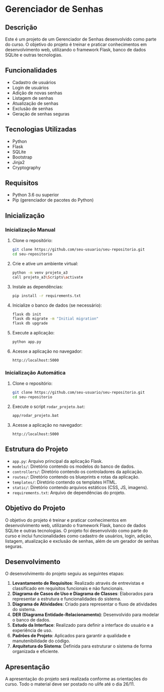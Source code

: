 # Gerenciador de Senhas

## Descrição

Este é um projeto de um Gerenciador de Senhas desenvolvido como parte do curso. O objetivo do projeto é treinar e praticar conhecimentos em desenvolvimento web, utilizando o framework Flask, banco de dados SQLite e outras tecnologias.

## Funcionalidades

- Cadastro de usuários
- Login de usuários
- Adição de novas senhas
- Listagem de senhas
- Atualização de senhas
- Exclusão de senhas
- Geração de senhas seguras

## Tecnologias Utilizadas

- Python
- Flask
- SQLite
- Bootstrap
- Jinja2
- Cryptography

## Requisitos

- Python 3.6 ou superior
- Pip (gerenciador de pacotes do Python)

## Inicialização

### Inicialização Manual

1. Clone o repositório:
    ```bash
    git clone https://github.com/seu-usuario/seu-repositorio.git
    cd seu-repositorio
    ```

2. Crie e ative um ambiente virtual:
    ```bash
    python -m venv projeto_a3
    call projeto_a3\Scripts\activate
    ```

3. Instale as dependências:
    ```bash
    pip install -r requirements.txt
    ```

4. Inicialize o banco de dados (se necessário):
    ```bash
    flask db init
    flask db migrate -m "Initial migration"
    flask db upgrade
    ```

5. Execute a aplicação:
    ```bash
    python app.py
    ```

6. Acesse a aplicação no navegador:
    ```
    http://localhost:5000
    ```

### Inicialização Automática

1. Clone o repositório:
    ```bash
    git clone https://github.com/seu-usuario/seu-repositorio.git
    cd seu-repositorio
    ```

2. Execute o script `rodar_projeto.bat`:
    ```bash
    app/rodar_projeto.bat
    ```
3. Acesse a aplicação no navegador:
    ```
    http://localhost:5000
    ```

## Estrutura do Projeto

- `app.py`: Arquivo principal da aplicação Flask.
- `models/`: Diretório contendo os modelos do banco de dados.
- `controllers/`: Diretório contendo os controladores da aplicação.
- `routes/`: Diretório contendo os blueprints e rotas da aplicação.
- `templates/`: Diretório contendo os templates HTML.
- `static/`: Diretório contendo arquivos estáticos (CSS, JS, imagens).
- `requirements.txt`: Arquivo de dependências do projeto.

## Objetivo do Projeto

O objetivo do projeto é treinar e praticar conhecimentos em desenvolvimento web, utilizando o framework Flask, banco de dados SQLite e outras tecnologias. O projeto foi desenvolvido como parte do curso e inclui funcionalidades como cadastro de usuários, login, adição, listagem, atualização e exclusão de senhas, além de um gerador de senhas seguras.

## Desenvolvimento

O desenvolvimento do projeto seguiu as seguintes etapas:

1. **Levantamento de Requisitos**: Realizado através de entrevistas e classificado em requisitos funcionais e não funcionais.
2. **Diagrama de Casos de Uso e Diagrama de Classes**: Elaborados para representar a estrutura e funcionalidades do sistema.
3. **Diagrama de Atividades**: Criado para representar o fluxo de atividades do sistema.
4. **DER (Diagrama Entidade-Relacionamento)**: Desenvolvido para modelar o banco de dados.
5. **Estudo da Interface**: Realizado para definir a interface do usuário e a experiência de uso.
6. **Padrões de Projeto**: Aplicados para garantir a qualidade e manutenibilidade do código.
7. **Arquitetura do Sistema**: Definida para estruturar o sistema de forma organizada e eficiente.

## Apresentação

A apresentação do projeto será realizada conforme as orientações do curso. Todo o material deve ser postado no ulife até o dia 26/11.
